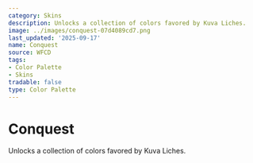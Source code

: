 ```yaml
---
category: Skins
description: Unlocks a collection of colors favored by Kuva Liches.
image: ../images/conquest-07d4089cd7.png
last_updated: '2025-09-17'
name: Conquest
source: WFCD
tags:
- Color Palette
- Skins
tradable: false
type: Color Palette
---
```


# Conquest

Unlocks a collection of colors favored by Kuva Liches.

